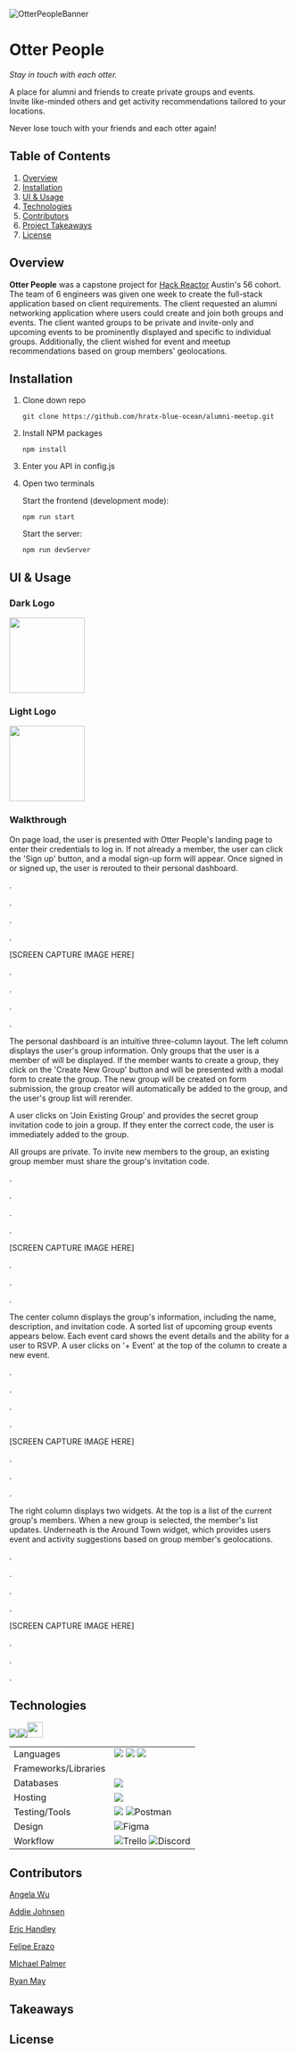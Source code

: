 ![OtterPeopleBanner](https://user-images.githubusercontent.com/79018160/126011396-d5465aee-869e-44ae-9989-76cc26c933c2.png)

# Otter People 
*Stay in touch with each otter.*

A place for alumni and friends to create private groups and events. <br>
Invite like-minded others and get activity recommendations tailored to your locations.<br>

Never lose touch with your friends and each otter again!

## Table of Contents

1. [Overview](#overview)
2. [Installation](#installation)
3. [UI & Usage](#usage)
4. [Technologies](#tech)
5. [Contributors](#contributors)
6. [Project Takeaways](#takeaways)
7. [License](#license)





## Overview <a name="overview"/>
**Otter People** was a capstone project for [Hack Reactor](https://www.hackreactor.com/) Austin's 56 cohort. The team of 6 engineers was given one week to create the full-stack application based on client requirements. The client requested an alumni networking application where users could create and join both groups and events. The client wanted groups to be private and invite-only and upcoming events to be prominently displayed and specific to individual groups. Additionally, the client wished for event and meetup recommendations based on group members' geolocations.

## Installation <a name="installation"/>
1. Clone down repo
   ```
   git clone https://github.com/hratx-blue-ocean/alumni-meetup.git 
   ``` 
2. Install NPM packages
   ```
   npm install
   ```
  
3. Enter you API in config.js
    
4. Open two terminals

    Start the frontend (development mode):
    ```
    npm run start
    ```
    Start the server:
    ```
    npm run devServer
    ```





## UI & Usage <a name="usage"/>
### Dark Logo
<img src="https://user-images.githubusercontent.com/33425993/125796028-b0f718f1-9368-43c7-854f-3e21b79b0b25.png" width=135>

### Light Logo
<img src="https://user-images.githubusercontent.com/33425993/125796025-9e57f2a2-12fe-464c-8e01-53ae94354903.png" width=135>

### Walkthrough
On page load, the user is presented with Otter People's landing page to enter their credentials to log in. If not already a member, the user can click the 'Sign up' button, and a modal sign-up form will appear. Once signed in or signed up, the user is rerouted to their personal dashboard.

.

.

.

.

[SCREEN CAPTURE IMAGE HERE]

.

.

.

.






The personal dashboard is an intuitive three-column layout. The left column displays the user's group information. Only groups that the user is a member of will be displayed. If the member wants to create a group, they click on the 'Create New Group' button and will be presented with a modal form to create the group. The new group will be created on form submission, the group creator will automatically be added to the group, and the user's group list will rerender.

A user clicks on 'Join Existing Group' and provides the secret group invitation code to join a group. If they enter the correct code, the user is immediately added to the group.

All groups are private. To invite new members to the group, an existing group member must share the group's invitation code. 


.

.

.

.

[SCREEN CAPTURE IMAGE HERE]

.

.

.



The center column displays the group's information, including the name, description, and invitation code. A sorted list of upcoming group events appears below. Each event card shows the event details and the ability for a user to RSVP. A user clicks on '+ Event' at the top of the column to create a new event.

.

.

.

.

[SCREEN CAPTURE IMAGE HERE]

.

.

.

The right column displays two widgets. At the top is a list of the current group's members. When a new group is selected, the member's list updates. Underneath is the Around Town widget, which provides users event and activity suggestions based on group member's geolocations.


.

.

.

.

[SCREEN CAPTURE IMAGE HERE]

.

.

.




## Technologies <a name="tech"/>

<table>
<tr>
    <td>Languages</td>
    <td><img src="https://img.shields.io/badge/JavaScript-F7DF1E?style=for-the-badge&logo=javascript&logoColor=black"> <img src="https://img.shields.io/badge/Node.js-43853D?style=for-the-badge&logo=node.js&logoColor=white"> <img src="https://camo.githubusercontent.com/5d3b0191832237fcbfc6d4497524e8bb547c6bfc9eafb738d5205c629d202067/68747470733a2f2f696d672e736869656c64732e696f2f62616467652f68746d6c352532302d2532334533344632362e7376673f267374796c653d666f722d7468652d6261646765266c6f676f3d68746d6c35266c6f676f436f6c6f723d7768697465"></td>
</tr>
<tr>
    <td>Frameworks/Libraries</td
    <td><img src="https://img.shields.io/badge/React-20232A?style=for-the-badge&logo=react&logoColor=61DAFB"> 
<img src="https://img.shields.io/badge/Express.js-404D59?style=for-the-badge"> <img height="28" src="https://user-images.githubusercontent.com/75913066/125658941-12717ddd-ec81-471c-9aa2-faacde559a31.png"> </td> 
</tr>
  <tr>
    <td>Databases</td>
    <td><img src="https://img.shields.io/badge/MongoDB-4EA94B?style=for-the-badge&logo=mongodb&logoColor=white"></td>
</tr>
  <tr>
    <td>Hosting</td>
    <td><img src="https://img.shields.io/badge/Amazon_AWS-232F3E?style=for-the-badge&logo=amazon-aws&logoColor=white"></td>
</tr>
  <tr>
    <td>Testing/Tools</td>
    <td><img src="https://camo.githubusercontent.com/f0e7f8890d0e8f4b44c7aaaad3dac77195b2756de5e20d9c79fafbaf32baf456/68747470733a2f2f696d672e736869656c64732e696f2f62616467652f2d6a6573742d2532334332313332353f267374796c653d666f722d7468652d6261646765266c6f676f3d6a657374266c6f676f436f6c6f723d7768697465">  <img alt="Postman" src="https://img.shields.io/badge/Postman-FF6C37?style=for-the-badge&logo=postman&logoColor=red" />
      </td>
 <tr>
     <td>Design</td>
     <td><img alt="Figma" src="https://img.shields.io/badge/figma-%23F24E1E.svg?style=for-the-badge&logo=figma&logoColor=white"/></td>
 </tr>
  <tr>
      <td>Workflow</td>
      <td><img alt="Trello" src="https://img.shields.io/badge/Trello-%23026AA7.svg?style=for-the-badge&logo=Trello&logoColor=white"/> <img alt="Discord" src="https://img.shields.io/badge/Discord-%237289DA.svg?style=for-the-badge&logo=discord&logoColor=white"/></td>
    </tr>

</table>

## Contributors <a name="contributors"/>
[Angela Wu](https://github.com/aywgit)

[Addie Johnsen](https://github.com/addiejohnsen)

[Eric Handley](https://github.com/erichand18)

[Felipe Erazo](https://github.com/ferazo94)

[Michael Palmer](https://github.com/gitInLoserWereGoingShopping)

[Ryan May](https://github.com/ryan-m-may)

## Takeaways <a name="takeaways"/>


## License <a name="license"/>
